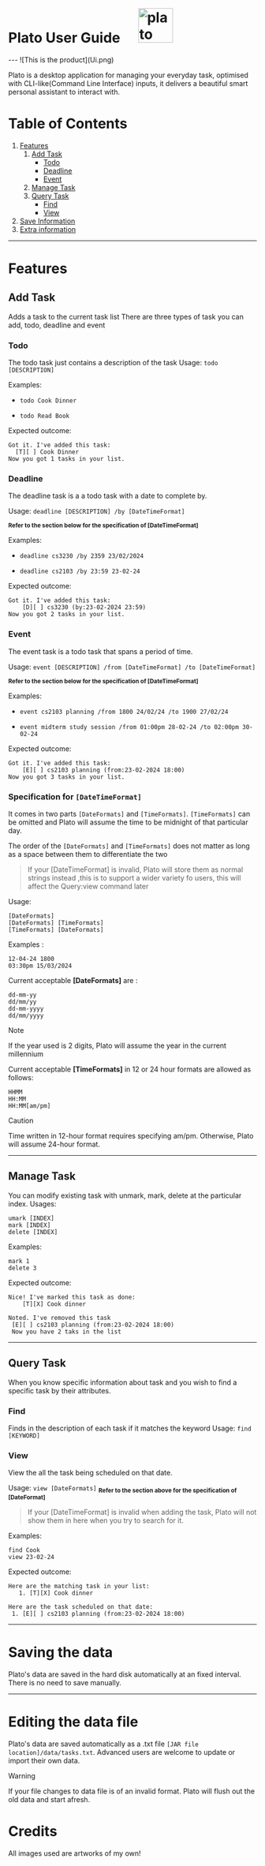 <h1>Plato User Guide <img src="headerIcon.png" alt = "plato" width="70" height="70" style="margin-left: 30px; margin-top:30px"> </h1>
---
![This is the product](Ui.png)

Plato is a desktop application for managing your everyday task, optimised with CLI-like(Command Line Interface) inputs, it
delivers a beautiful smart personal assistant to interact with.


# Table of Contents
1. [Features](#features)
    1. [Add Task](#add-task)
        * [Todo](#todo)
        * [Deadline](#deadline)
        * [Event](#event)
    2. [Manage Task](#manage-task)
    3. [Query Task](#query-task)
        * [Find](#find)
        * [View](#view)
2. [Save Information](#saving-the-data)
3. [Extra information](#credits)

---
# Features



## Add Task

Adds a task to the current task list 
There are three types of task you can add, todo, deadline and event

### Todo

The todo task just contains a description of the task
Usage: `todo [DESCRIPTION]`

Examples:

* `todo Cook Dinner`

* `todo Read Book`

Expected outcome:
```
Got it. I've added this task:
  [T][ ] Cook Dinner
Now you got 1 tasks in your list.
```

### Deadline

The deadline task is a a todo task with a date to complete by.

Usage: `deadline [DESCRIPTION] /by [DateTimeFormat]` 

<sub>**Refer to the section below for the specification of [DateTimeFormat]**</sub>

Examples:

* `deadline cs3230 /by 2359 23/02/2024`

* `deadline cs2103 /by 23:59 23-02-24`

Expected outcome:
```
Got it. I've added this task:
    [D][ ] cs3230 (by:23-02-2024 23:59)
Now you got 2 tasks in your list.
```

### Event

The event task is a todo task that spans a period of time.

Usage:
`event [DESCRIPTION] /from [DateTimeFormat] /to [DateTimeFormat]`

<sub>**Refer to the section below for the specification of [DateTimeFormat]**</sub>

Examples:

* `event cs2103 planning /from 1800 24/02/24 /to 1900 27/02/24`

* `event midterm study session /from 01:00pm 28-02-24 /to 02:00pm 30-02-24`

Expected outcome:
```
Got it. I've added this task:
    [E][ ] cs2103 planning (from:23-02-2024 18:00)
Now you got 3 tasks in your list.
```
### Specification for `[DateTimeFormat]`

It comes in two parts `[DateFormats]` and `[TimeFormats]`.
`[TimeFormats]` can be omitted and Plato will assume the time to be midnight of that particular day.

The order of the `[DateFormats]` and `[TimeFormats]` does not matter as long as a space between them to differentiate the two

> If your [DateTimeFormat] is invalid, Plato will store them as normal strings instead ,this is to support a wider variety fo users,
> this will affect the Query:view command later

Usage:
```
[DateFormats]
[DateFormats] [TimeFormats]
[TimeFormats] [DateFormats]
```

Examples :
```
12-04-24 1800
03:30pm 15/03/2024

```

Current acceptable **[DateFormats]** are :
```
dd-mm-yy
dd/mm/yy
dd-mm-yyyy
dd/mm/yyyy
```

> [!NOTE]
> If the year used is 2 digits, Plato will assume the year in the current millennium

Current acceptable **[TimeFormats]** in 12 or 24 hour formats are allowed as follows:
```
HHMM
HH:MM
HH:MM[am/pm]
```
> [!CAUTION]
> Time written in 12-hour format requires specifying am/pm. Otherwise, Plato will assume 24-hour format.


---

## Manage Task
You can modify existing task with unmark, mark, delete at the particular index.
Usages:
```
umark [INDEX]
mark [INDEX]
delete [INDEX]

```

Examples:
```
mark 1
delete 3
```

Expected outcome:
```
Nice! I've marked this task as done:
    [T][X] Cook dinner
    
Noted. I've removed this task
 [E][ ] cs2103 planning (from:23-02-2024 18:00)
 Now you have 2 taks in the list

```
---

## Query Task

When you know specific information about task and you wish to find a specific task by their attributes.

### Find

Finds in the description of each task if it matches the keyword 
Usage: `find [KEYWORD]`

### View

View the all the task being scheduled on that date.

Usage: `view [DateFormats]`
<sub>**Refer to the section above for the specification of [DateFormat]**</sub>

> If your [DateTimeFormat] is invalid when adding the task, Plato will not show them in here when you try to search for it.

Examples:
```
find Cook
view 23-02-24
```

Expected outcome:
```
Here are the matching task in your list:
   1. [T][X] Cook dinner
    
Here are the task scheduled on that date: 
 1. [E][ ] cs2103 planning (from:23-02-2024 18:00)
 ```

---

# Saving the data

Plato's data are saved in the hard disk automatically at an fixed interval. There is no need to save manually.

---

# Editing the data file

Plato's data are saved automatically as a .txt file `[JAR file location]/data/tasks.txt`. Advanced users are welcome to update or import their own data.


> [!WARNING]
> If your file changes to data file is of an invalid format. Plato will flush out the old data and start afresh. 

# Credits
All images used are artworks of my own!

